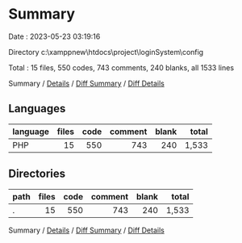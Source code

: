 # Summary

Date : 2023-05-23 03:19:16

Directory c:\\xamppnew\\htdocs\\project\\loginSystem\\config

Total : 15 files,  550 codes, 743 comments, 240 blanks, all 1533 lines

Summary / [Details](details.md) / [Diff Summary](diff.md) / [Diff Details](diff-details.md)

## Languages
| language | files | code | comment | blank | total |
| :--- | ---: | ---: | ---: | ---: | ---: |
| PHP | 15 | 550 | 743 | 240 | 1,533 |

## Directories
| path | files | code | comment | blank | total |
| :--- | ---: | ---: | ---: | ---: | ---: |
| . | 15 | 550 | 743 | 240 | 1,533 |

Summary / [Details](details.md) / [Diff Summary](diff.md) / [Diff Details](diff-details.md)